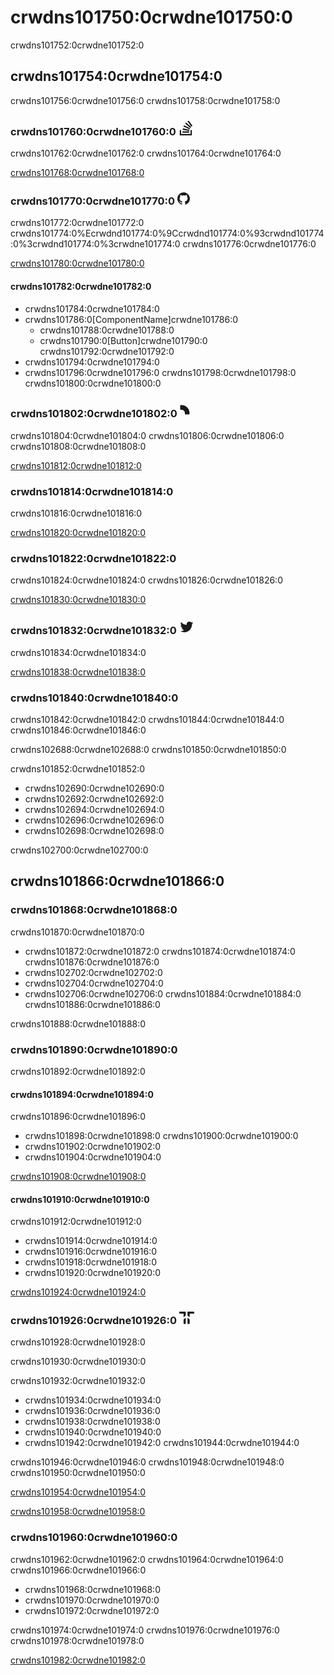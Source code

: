 # crwdns101750:0crwdne101750:0

<p class="description">crwdns101752:0crwdne101752:0</p>

## crwdns101754:0crwdne101754:0

crwdns101756:0crwdne101756:0 crwdns101758:0crwdne101758:0

### crwdns101760:0crwdne101760:0<svg style="width: 24px; fill: currentColor; margin-left: 4px;" role="img" viewBox="0 0 24 24" xmlns="http://www.w3.org/2000/svg"><path d="M18.986 21.865v-6.404h2.134V24H1.844v-8.539h2.13v6.404h15.012zM6.111 19.731H16.85v-2.137H6.111v2.137zm.259-4.852l10.48 2.189.451-2.07-10.478-2.187-.453 2.068zm1.359-5.056l9.705 4.53.903-1.95-9.706-4.53-.902 1.936v.014zm2.715-4.785l8.217 6.855 1.359-1.62-8.216-6.853-1.35 1.617-.01.001zM15.751 0l-1.746 1.294 6.405 8.604 1.746-1.294L15.749 0h.002z"></path></svg>

crwdns101762:0crwdne101762:0 crwdns101764:0crwdne101764:0

[crwdns101768:0crwdne101768:0](crwdns101766:0crwdne101766:0)

### crwdns101770:0crwdne101770:0<svg style="width: 20px; fill: currentColor; margin-left: 4px;" role="img" viewBox="0 0 24 24" xmlns="http://www.w3.org/2000/svg"><path d="M12 .297c-6.63 0-12 5.373-12 12 0 5.303 3.438 9.8 8.205 11.385.6.113.82-.258.82-.577 0-.285-.01-1.04-.015-2.04-3.338.724-4.042-1.61-4.042-1.61C4.422 18.07 3.633 17.7 3.633 17.7c-1.087-.744.084-.729.084-.729 1.205.084 1.838 1.236 1.838 1.236 1.07 1.835 2.809 1.305 3.495.998.108-.776.417-1.305.76-1.605-2.665-.3-5.466-1.332-5.466-5.93 0-1.31.465-2.38 1.235-3.22-.135-.303-.54-1.523.105-3.176 0 0 1.005-.322 3.3 1.23.96-.267 1.98-.399 3-.405 1.02.006 2.04.138 3 .405 2.28-1.552 3.285-1.23 3.285-1.23.645 1.653.24 2.873.12 3.176.765.84 1.23 1.91 1.23 3.22 0 4.61-2.805 5.625-5.475 5.92.42.36.81 1.096.81 2.22 0 1.606-.015 2.896-.015 3.286 0 .315.21.69.825.57C20.565 22.092 24 17.592 24 12.297c0-6.627-5.373-12-12-12"></path></svg>

crwdns101772:0crwdne101772:0 crwdns101774:0%Ecrwdnd101774:0%9Ccrwdnd101774:0%93crwdnd101774:0%3crwdnd101774:0%3crwdne101774:0 crwdns101776:0crwdne101776:0

[crwdns101780:0crwdne101780:0](crwdns101778:0crwdne101778:0)

#### crwdns101782:0crwdne101782:0

- crwdns101784:0crwdne101784:0
- crwdns101786:0[ComponentName]crwdne101786:0 
  - crwdns101788:0crwdne101788:0
  - crwdns101790:0[Button]crwdne101790:0 <some feature>crwdns101792:0crwdne101792:0
- crwdns101794:0crwdne101794:0
- crwdns101796:0crwdne101796:0 crwdns101798:0crwdne101798:0 crwdns101800:0crwdne101800:0

### crwdns101802:0crwdne101802:0<svg style="width: 24px; fill: currentColor; margin-left: 0px;" fill-rule="evenodd" clip-rule="evenodd" stroke-linejoin="round" stroke-miterlimit="1.414" xmlns="http://www.w3.org/2000/svg" viewBox="0 0 32 32" preserveAspectRatio="xMidYMid meet"><path d="M6,14.5c0,0.828 0.672,1.5 1.5,1.5l1.5,0c3.866,0 7,3.134 7,7l0,1.5c0,0.828 0.672,1.5 1.5,1.5l7,0c0.828,0 1.5,-0.672 1.5,-1.5l0,-1.5c0,-9.389 -7.611,-17 -17,-17l-1.5,0c-0.828,0 -1.5,0.672 -1.5,1.5l0,7Z"></path></svg>

crwdns101804:0crwdne101804:0 crwdns101806:0crwdne101806:0 crwdns101808:0crwdne101808:0

[crwdns101812:0crwdne101812:0](crwdns101810:0crwdne101810:0)

### crwdns101814:0crwdne101814:0

crwdns101816:0crwdne101816:0

[crwdns101820:0crwdne101820:0](crwdns101818:0crwdne101818:0)

### crwdns101822:0crwdne101822:0

crwdns101824:0crwdne101824:0 crwdns101826:0crwdne101826:0

[crwdns101830:0crwdne101830:0](crwdns101828:0crwdne101828:0)

### crwdns101832:0crwdne101832:0<svg style="width: 24px; fill: currentColor; margin-left: 4px;" role="img" viewBox="0 0 24 24" xmlns="http://www.w3.org/2000/svg"><path d="M22.46 6c-.77.35-1.6.58-2.46.69.88-.53 1.56-1.37 1.88-2.38-.83.5-1.75.85-2.72 1.05C18.37 4.5 17.26 4 16 4c-2.35 0-4.27 1.92-4.27 4.29 0 .34.04.67.11.98C8.28 9.09 5.11 7.38 3 4.79c-.37.63-.58 1.37-.58 2.15 0 1.49.75 2.81 1.91 3.56-.71 0-1.37-.2-1.95-.5v.03c0 2.08 1.48 3.82 3.44 4.21a4.22 4.22 0 0 1-1.93.07 4.28 4.28 0 0 0 4 2.98 8.521 8.521 0 0 1-5.33 1.84c-.34 0-.68-.02-1.02-.06C3.44 20.29 5.7 21 8.12 21 16 21 20.33 14.46 20.33 8.79c0-.19 0-.37-.01-.56.84-.6 1.56-1.36 2.14-2.23z" /></svg>

crwdns101834:0crwdne101834:0

[crwdns101838:0crwdne101838:0](crwdns101836:0crwdne101836:0)

### crwdns101840:0crwdne101840:0

crwdns101842:0crwdne101842:0 crwdns101844:0crwdne101844:0 crwdns101846:0crwdne101846:0

crwdns102688:0crwdne102688:0 crwdns101850:0crwdne101850:0

crwdns101852:0crwdne101852:0

- crwdns102690:0crwdne102690:0
- crwdns102692:0crwdne102692:0
- crwdns102694:0crwdne102694:0
- crwdns102696:0crwdne102696:0
- crwdns102698:0crwdne102698:0

crwdns102700:0crwdne102700:0

## crwdns101866:0crwdne101866:0

### crwdns101868:0crwdne101868:0

crwdns101870:0crwdne101870:0

- crwdns101872:0crwdne101872:0 crwdns101874:0crwdne101874:0 crwdns101876:0crwdne101876:0
- crwdns102702:0crwdne102702:0
- crwdns102704:0crwdne102704:0
- crwdns102706:0crwdne102706:0 crwdns101884:0crwdne101884:0 crwdns101886:0crwdne101886:0

crwdns101888:0crwdne101888:0

### crwdns101890:0crwdne101890:0

crwdns101892:0crwdne101892:0

#### crwdns101894:0crwdne101894:0

crwdns101896:0crwdne101896:0

- crwdns101898:0crwdne101898:0 crwdns101900:0crwdne101900:0
- crwdns101902:0crwdne101902:0
- crwdns101904:0crwdne101904:0

[crwdns101908:0crwdne101908:0](crwdns101906:0crwdne101906:0)

#### crwdns101910:0crwdne101910:0

crwdns101912:0crwdne101912:0

- crwdns101914:0crwdne101914:0
- crwdns101916:0crwdne101916:0
- crwdns101918:0crwdne101918:0
- crwdns101920:0crwdne101920:0

[crwdns101924:0crwdne101924:0](crwdns101922:0crwdne101922:0)

### crwdns101926:0crwdne101926:0<svg style="width: 24px; fill: currentColor; margin-left: 4px;" xmlns="http://www.w3.org/2000/svg" viewBox="0 0 37 30.38"><g><g><path d="M16.07 0H2.77C0 0 0 0 0 2.54S0 5 2.77 5h7.91v9l5.39-4.2z"/><path d="M10.68 27.82c0 2.56 0 2.56 2.71 2.56s2.68 0 2.68-2.61V15l-5.39 4.22z"/><path d="M20.35 0h13.29C36.42 0 37 0 37 2.54S36.42 5 33.64 5h-7.9v9l-5.39-4.2z"/><path d="M25.74 27.82c0 2.56 0 2.56-2.71 2.56s-2.68 0-2.68-2.61V15l5.39 4.22z"/></g></g></svg>

crwdns101928:0crwdne101928:0

crwdns101930:0crwdne101930:0

crwdns101932:0crwdne101932:0

- crwdns101934:0crwdne101934:0
- crwdns101936:0crwdne101936:0
- crwdns101938:0crwdne101938:0
- crwdns101940:0crwdne101940:0
- crwdns101942:0crwdne101942:0 crwdns101944:0crwdne101944:0

crwdns101946:0crwdne101946:0 crwdns101948:0crwdne101948:0 crwdns101950:0crwdne101950:0

[crwdns101954:0crwdne101954:0](crwdns101952:0crwdne101952:0)

[crwdns101958:0crwdne101958:0](crwdns101956:0crwdne101956:0)

### crwdns101960:0crwdne101960:0

crwdns101962:0crwdne101962:0 crwdns101964:0crwdne101964:0 crwdns101966:0crwdne101966:0

- crwdns101968:0crwdne101968:0
- crwdns101970:0crwdne101970:0
- crwdns101972:0crwdne101972:0

crwdns101974:0crwdne101974:0 crwdns101976:0crwdne101976:0 crwdns101978:0crwdne101978:0

[crwdns101982:0crwdne101982:0](crwdns101980:0crwdne101980:0)